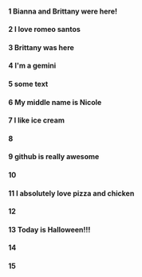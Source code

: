 #### 1 Bianna and Brittany were here!
#### 2 I love romeo santos 
#### 3 Brittany was here 
#### 4 I'm a gemini 
#### 5 some text 
#### 6 My middle name is Nicole 
#### 7 I like ice cream
#### 8 

#### 9 github is really awesome



#### 10

#### 11 I absolutely love pizza and chicken

 

#### 12
#### 13 Today is Halloween!!!
#### 14
#### 15